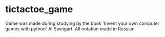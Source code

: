 # tictactoe_game
Game was made during studying by the book 'Invent your own computer games with python' Al Sweigart. All notation made in Russian.